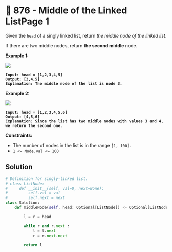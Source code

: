 # 🥲 876 - Middle of the Linked ListPage 1

Given the `head` of a singly linked list, return _the middle node of the linked list_.

If there are two middle nodes, return **the second middle** node.

&#x20;

**Example 1:**

![](https://assets.leetcode.com/uploads/2021/07/23/lc-midlist1.jpg)

<pre><code><strong>Input: head = [1,2,3,4,5]
</strong><strong>Output: [3,4,5]
</strong><strong>Explanation: The middle node of the list is node 3.
</strong></code></pre>

**Example 2:**

![](https://assets.leetcode.com/uploads/2021/07/23/lc-midlist2.jpg)

<pre><code><strong>Input: head = [1,2,3,4,5,6]
</strong><strong>Output: [4,5,6]
</strong><strong>Explanation: Since the list has two middle nodes with values 3 and 4, we return the second one.
</strong></code></pre>

&#x20;

**Constraints:**

* The number of nodes in the list is in the range `[1, 100]`.
* `1 <= Node.val <= 100`

## Solution

```python
# Definition for singly-linked list.
# class ListNode:
#     def __init__(self, val=0, next=None):
#         self.val = val
#         self.next = next
class Solution:
    def middleNode(self, head: Optional[ListNode]) -> Optional[ListNode]:

        l = r = head

        while r and r.next :
            l = l.next
            r = r.next.next
        
        return l
```
